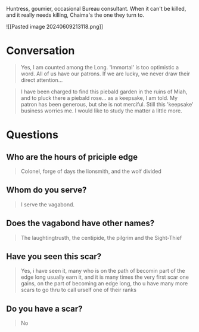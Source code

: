 Huntress, goumier, occasional Bureau consultant. When it can't be killed, and it really needs killing, Chaima's the one they turn to.


![[Pasted image 20240609213118.png]]

# Conversation

>Yes, I am counted among the Long. 'Immortal' is too optimistic a word. All of us have our patrons. If we are lucky, we never draw their direct attention...

>I have been charged to find this piebald garden in the ruins of Miah, and to pluck there a piebald rose… as a keepsake, I am told. My patron has been generous, but she is not merciful. Still this 'keepsake' business worries me. I would like to study the matter a little more.
# Questions

## Who are the hours of priciple edge
>Colonel, forge of days the lionsmith, and the wolf divided
## Whom do you serve?
>I serve the vagabond.
## Does the vagabond have other names?
>The laughtingtrusth, the centipide, the pilgrim and the Sight-Thief
## Have you seen this scar?
>Yes, i have seen it, many who is on the path of becomin part of the edge long usually earn it, and it is many times the very first scar one gains, on the part of becoming an edge long, tho u have many more scars to go thru to call urself one of their ranks
## Do you have a scar?
>No